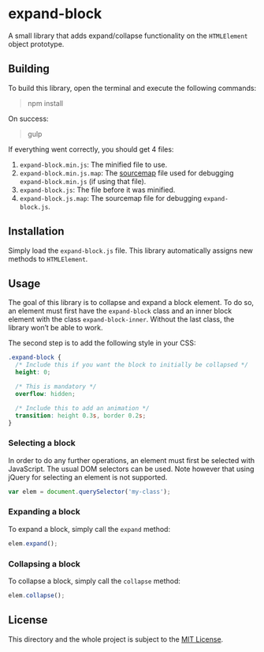 # expand-block
A small library that adds expand/collapse functionality on the
`HTMLElement` object prototype.

## Building
To build this library, open the terminal and execute the following
commands:

> npm install

On success:

> gulp

If everything went correctly, you should get 4 files:

1. `expand-block.min.js`: The minified file to use.
2. `expand-block.min.js.map`: The [sourcemap](https://www.html5rocks.com/en/tutorials/developertools/sourcemaps/) file used for debugging
   `expand-block.min.js` (if using that file).
3. `expand-block.js`: The file before it was minified.
4. `expand-block.js.map`: The sourcemap file for debugging
   `expand-block.js`.

## Installation

Simply load the `expand-block.js` file. This library automatically
assigns new methods to `HTMLElement`.

## Usage

The goal of this library is to collapse and expand a block element. To
do so, an element must first have the `expand-block` class and an
inner block element with the class `expand-block-inner`. Without the
last class, the library won’t be able to work.

The second step is to add the following style in your CSS:

```css
.expand-block {
  /* Include this if you want the block to initially be collapsed */
  height: 0;

  /* This is mandatory */
  overflow: hidden;

  /* Include this to add an animation */
  transition: height 0.3s, border 0.2s;
}
```

### Selecting a block
In order to do any further operations, an element must first be
selected with JavaScript. The usual DOM selectors can be used. Note
however that using jQuery for selecting an element is not supported.

```javascript
var elem = document.querySelector('my-class');
```

### Expanding a block
To expand a block, simply call the `expand` method:

```javascript
elem.expand();
```

### Collapsing a block
To collapse a block, simply call the `collapse` method:

```javascript
elem.collapse();
```

## License
This directory and the whole project is subject to the [MIT License](license).
